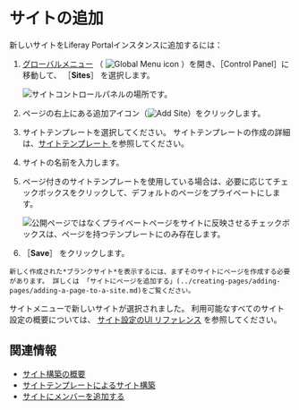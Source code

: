 # サイトの追加

新しいサイトをLiferay Portalインスタンスに追加するには：

1. [グローバルメニュー](../../getting-started/navigating-dxp.md) （ ![Global Menu icon](../../images/icon-applications-menu.png) ）を開き、［Control Panel］に移動して、 ［**Sites**］ を選択します。

    ![サイトコントロールパネルの場所です。](./adding-a-site/images/01.png)

1. ページの右上にある追加アイコン（![Add Site](../../images/icon-add.png)）をクリックします。

1. サイトテンプレートを選択してください。 サイトテンプレートの作成の詳細は、[サイトテンプレート ](./building-sites-with-site-templates.md)を参照してください。

1. サイトの名前を入力します。

1. ページ付きのサイトテンプレートを使用している場合は、必要に応じてチェックボックスをクリックして、デフォルトのページをプライベートにします。

    ![公開ページではなくプライベートページをサイトに反映させるチェックボックスは、ページを持つテンプレートにのみ存在します。](./adding-a-site/images/02.png)

1. ［**Save**］ をクリックします。

```{tip}
新しく作成された*ブランクサイト*を表示するには、まずそのサイトにページを作成する必要があります。 詳しくは 「サイトにページを追加する」(../creating-pages/adding-pages/adding-a-page-to-a-site.md)をご覧ください。
```

サイトメニューで新しいサイトが選択されました。 利用可能なすべてのサイト設定の概要については、 [サイト設定のUI リファレンス](../site-settings/site-settings-ui-reference.md) を参照してください。

## 関連情報

* [サイト構築の概要](../introduction-to-site-building.md)
* [サイトテンプレートによるサイト構築](./building-sites-with-site-templates.md)
* [サイトにメンバーを追加する](./site-membership/adding-members-to-sites.md)
